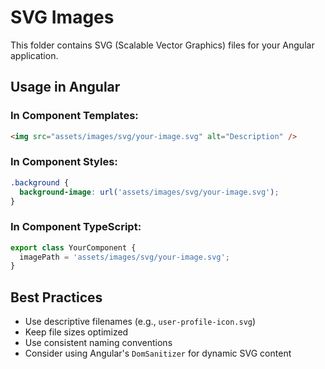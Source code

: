 # SVG Images

This folder contains SVG (Scalable Vector Graphics) files for your Angular application.

## Usage in Angular

### In Component Templates:
```html
<img src="assets/images/svg/your-image.svg" alt="Description" />
```

### In Component Styles:
```css
.background {
  background-image: url('assets/images/svg/your-image.svg');
}
```

### In Component TypeScript:
```typescript
export class YourComponent {
  imagePath = 'assets/images/svg/your-image.svg';
}
```

## Best Practices

- Use descriptive filenames (e.g., `user-profile-icon.svg`)
- Keep file sizes optimized
- Use consistent naming conventions
- Consider using Angular's `DomSanitizer` for dynamic SVG content
